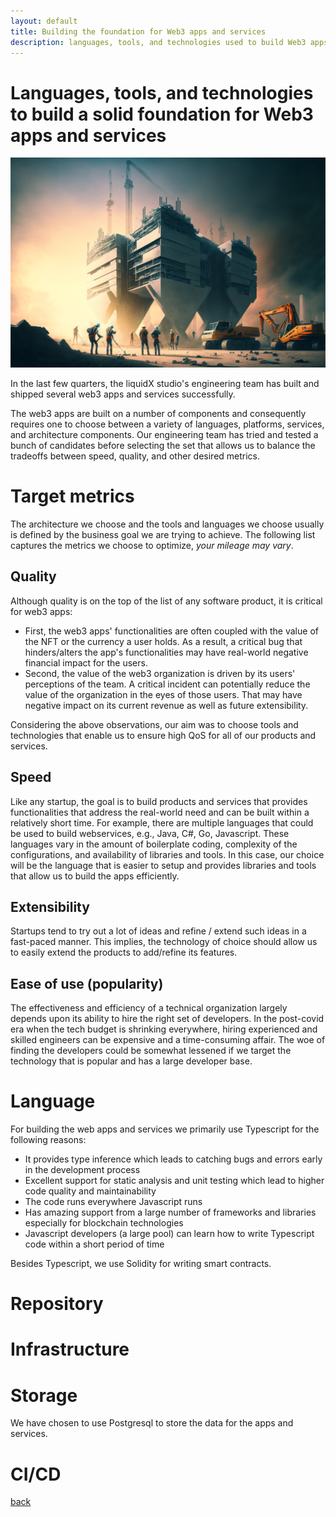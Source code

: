 ```yaml
---
layout: default
title: Building the foundation for Web3 apps and services
description: languages, tools, and technologies used to build Web3 apps and services
---
```


# Languages, tools, and technologies to build a solid foundation for Web3 apps and services

![img](./img/buildingWeb3Foundations.png)

In the last few quarters, the liquidX studio's engineering team has built and shipped several web3 apps and services successfully.  

The web3 apps are built on a number of components and consequently requires one to choose between a variety of languages, platforms, services, and architecture components.  Our engineering team has tried  and tested a bunch of candidates before selecting the set that allows us to balance the tradeoffs between speed, quality, and other desired metrics.

# Target metrics
The architecture we choose and the tools and languages we choose usually is defined by the business goal we are trying to achieve.  The following list captures the metrics we choose to optimize, *your mileage may vary*.

## Quality
Although quality is on the top of the list of any software product, it is critical for web3 apps:
- First, the web3 apps' functionalities are often coupled with the value of the NFT or the currency a user holds.  As a result, a critical bug that hinders/alters the app's functionalities may have real-world negative financial impact for the users.
- Second, the value of the web3 organization is driven by its users' perceptions of the team.  A critical incident can potentially reduce the value of the organization in the eyes of those users.  That may have negative impact on its current revenue as well as future extensibility.

Considering the above observations, our aim was to choose tools and technologies that enable us to ensure high QoS for all of our products and services.

## Speed
Like any startup, the goal is to build products and services that provides functionalities that address the real-world need and can be built within a relatively short time.  For example, there are multiple languages that could be used to build webservices, e.g., Java, C#, Go, Javascript.  These languages vary in the amount of boilerplate coding, complexity of the  configurations, and availability of libraries and tools.  In this case, our choice will be the language that is easier to setup and provides libraries and tools that allow us to build the apps efficiently.

## Extensibility
Startups tend to try out a lot of ideas and refine / extend such ideas in a fast-paced manner.  This implies, the technology of choice should allow us to easily extend the products to add/refine its features.

## Ease of use (popularity)
The effectiveness and efficiency of a technical organization largely depends upon its ability to hire the right set of developers.  In the post-covid era when the tech budget is shrinking everywhere, hiring experienced and skilled engineers can be expensive and a time-consuming affair.  The woe of finding the developers could be somewhat lessened if we target the technology that is popular and has a large developer base.  

# Language
For building the web apps and services we primarily use Typescript for the following reasons:
- It provides type inference which leads to catching bugs and errors early in the development process
- Excellent support for static analysis and unit testing which lead to higher code quality and maintainability
- The code runs everywhere Javascript runs
- Has amazing support from a large number of frameworks and libraries especially for blockchain technologies
- Javascript developers (a large pool) can learn how to write Typescript code within a short period of time

Besides Typescript, we use Solidity for writing smart contracts.

# Repository

# Infrastructure

# Storage
We have chosen to use Postgresql to store the data for the apps and services.

# CI/CD


[back](./)
